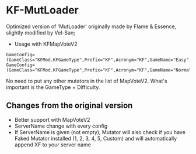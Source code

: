 # KF-MutLoader

Optimized version of 'MutLoader' originally made by Flame &amp; Essence, slightly modified by Vel-San;

- Usage with KFMapVoteV2

```unrealscript
GameConfig=(GameClass="KFMod.KFGameType",Prefix="KF",Acronym="KF",GameName="Easy",Mutators="MutLoader.MutLoader",Options="Difficulty=1")
GameConfig=(GameClass="KFMod.KFGameType",Prefix="KF",Acronym="KF",GameName="Normal",Mutators="MutLoader.MutLoader",Options="Difficulty=2")
```

No need to put any other mutators in the list of MapVoteV2. What's important is the GameType + Difficulty.

## Changes from the original version

- Better support with MapVoteV2
- ServerName change with every config
- If ServerName is given (not empty), Mutator will also check if you have Faked Mutator installed (1, 2, 3, 4, 5, Custom) and will automatically append XF to your server name
